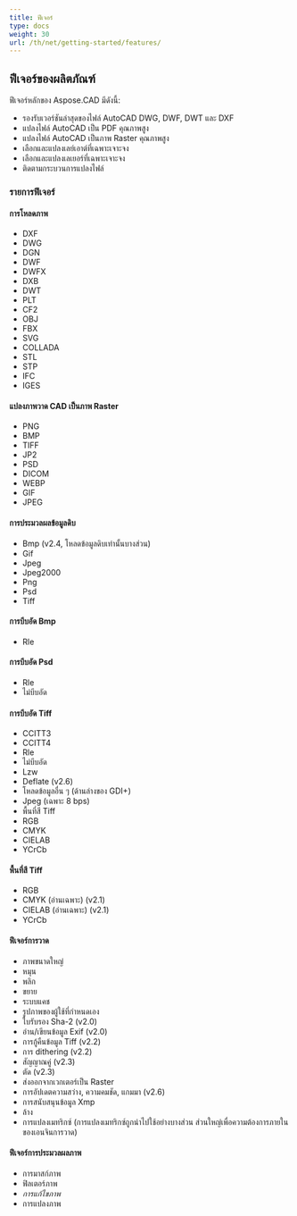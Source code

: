 ```yaml
---
title: ฟีเจอร์
type: docs
weight: 30
url: /th/net/getting-started/features/
---
```


## **ฟีเจอร์ของผลิตภัณฑ์**
ฟีเจอร์หลักของ Aspose.CAD มีดังนี้:

- รองรับเวอร์ชันล่าสุดของไฟล์ AutoCAD DWG, DWF, DWT และ DXF
- แปลงไฟล์ AutoCAD เป็น PDF คุณภาพสูง
- แปลงไฟล์ AutoCAD เป็นภาพ Raster คุณภาพสูง
- เลือกและแปลงเลย์เอาต์ที่เฉพาะเจาะจง
- เลือกและแปลงเลเยอร์ที่เฉพาะเจาะจง
- ติดตามกระบวนการแปลงไฟล์

### **รายการฟีเจอร์**
#### **การโหลดภาพ**
- DXF
- DWG
- DGN
- DWF
- DWFX
- DXB
- DWT
- PLT
- CF2
- OBJ
- FBX
- SVG
- COLLADA
- STL
- STP
- IFC
- IGES

#### **แปลงภาพวาด CAD เป็นภาพ Raster**
- PNG
- BMP
- TIFF
- JP2
- PSD
- DICOM
- WEBP
- GIF
- JPEG

#### **การประมวลผลข้อมูลดิบ**
- Bmp (v2.4, โหลดข้อมูลดิบเท่านั้นบางส่วน)
- Gif
- Jpeg
- Jpeg2000
- Png
- Psd
- Tiff

#### **การบีบอัด Bmp**
- Rle

#### **การบีบอัด Psd**
- Rle
- ไม่บีบอัด

#### **การบีบอัด Tiff**
- CCITT3
- CCITT4
- Rle
- ไม่บีบอัด
- Lzw
- Deflate (v2.6)
- โหลดข้อมูลอื่น ๆ (ด้านล่างของ GDI+)
- Jpeg (เฉพาะ 8 bps)
- พื้นที่สี Tiff
- RGB
- CMYK
- CIELAB
- YCrCb

#### **พื้นที่สี Tiff**
- RGB    
- CMYK (อ่านเฉพาะ) (v2.1)
- CIELAB (อ่านเฉพาะ) (v2.1)
- YCrCb

#### **ฟีเจอร์การวาด**
- ภาพขนาดใหญ่    
- หมุน    
- พลิก    
- ขยาย    
- ระบบแคช    
- รูปภาพของผู้ใช้ที่กำหนดเอง    
- ใบรับรอง Sha-2 (v2.0)
- อ่าน/เขียนข้อมูล Exif (v2.0)
- การกู้คืนข้อมูล Tiff (v2.2)
- การ dithering (v2.2)
- สัญญาณคู่ (v2.3)
- ตัด (v2.3)
- ส่งออกจากเวกเตอร์เป็น Raster    
- การอัปเดตความสว่าง, ความคมชัด, แกมมา (v2.6)
- การสนับสนุนข้อมูล Xmp
- ล้าง
- การแปลงเมทริกซ์ (การแปลงเมทริกซ์ถูกนำไปใช้อย่างบางส่วน ส่วนใหญ่เพื่อความต้องการภายในของเอนจินการวาด)

#### **ฟีเจอร์การประมวลผลภาพ**
- การมาสก์ภาพ
- ฟิลเตอร์ภาพ
- *การแก้ไขภาพ*
- การแปลงภาพ
